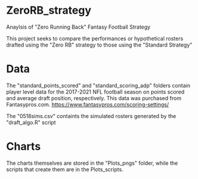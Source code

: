 # ZeroRB_strategy
Anaylsis of "Zero Running Back" Fantasy Football Strategy

This project seeks to compare the performances or hypothetical rosters drafted using the "Zero RB" strategy to those using the "Standard Strategy"

# Data

The "standard_points_scored" and "standard_scoring_adp" folders contain player level data for the 2017-2021 NFL football season on points scored and average draft position, respectively. This data was purchased from Fantasypros.com. https://www.fantasypros.com/scoring-settings/

The "0518sims.csv" containts the simulated rosters generated by the "draft_algo.R" script

# Charts

The charts themselves are stored in the "Plots_pngs" folder, while the scripts that create them are in the Plots_scripts.

